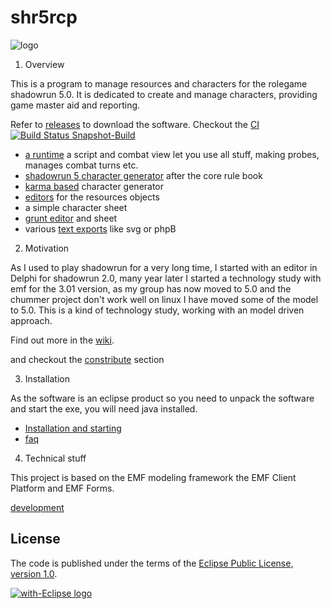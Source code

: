 shr5rcp
=====================
![logo](de.urszeidler.shr5.product/icons/shrImage_6_128.png)

1. Overview

 This is a program to manage resources and characters for the rolegame shadowrun 5.0.
 It is dedicated to create and manage characters, providing game master aid and reporting.

Refer to [releases](https://github.com/UrsZeidler/shr5rcp/releases) to download the software.
Checkout the [CI](https://urszeidler.ci.cloudbees.com/job/shr5-maven/) [![Build Status Snapshot-Build](https://urszeidler.ci.cloudbees.com/buildStatus/icon?job=shr5-maven)](https://urszeidler.ci.cloudbees.com/job/shr5-maven/)

* [a runtime](script-runtime) a script and combat view let you use all stuff, making probes, manages combat turns etc. 
* [shadowrun 5 character generator](https://github.com/UrsZeidler/shr5rcp/wiki/Using%20the%20application#shr5-core-rule-generator) after the core rule book 
* [karma based](https://github.com/UrsZeidler/shr5rcp/wiki/Using%20the%20application#the-shr5-karma-based-generator) character generator
* [editors](https://github.com/UrsZeidler/shr5rcp/wiki/editing) for the resources objects
* a simple character sheet
* [grunt editor](https://github.com/UrsZeidler/shr5rcp/wiki/Using%20the%20application#grunts) and sheet
* various [text exports](https://github.com/UrsZeidler/shr5rcp/wiki/m2t) like svg or phpB
 
 
2. Motivation
  
 As I used to play shadowrun for a very long time, I started with an editor in Delphi for shadowrun 2.0, 
 many year later I started a technology study with emf for the 3.01 version, as my group has now moved
 to 5.0 and the chummer project don't work well on linux I have moved some of the model to 5.0. This is
 a kind of technology study, working with an model driven approach.
 
 Find out more in the [wiki](https://github.com/UrsZeidler/shr5rcp/wiki).
 
 and checkout the [constribute](https://github.com/UrsZeidler/shr5rcp/wiki/Building%20and%20development#contributing)
 section
 
3. Installation

 As the software is an eclipse product so you need to unpack the software and start the exe, you will need java installed.
 
 * [Installation and starting](https://github.com/UrsZeidler/shr5rcp/wiki/Installation-and-starting)
 * [faq](https://github.com/UrsZeidler/shr5rcp/wiki/faq)
 
 
4. Technical stuff

 This project is based on the EMF modeling framework the EMF Client Platform and EMF Forms.
 
 [development](https://github.com/UrsZeidler/shr5rcp/wiki/Building-and-development)
 
 
 License
-------

The code is published under the terms of the [Eclipse Public License, version 1.0](http://www.eclipse.org/legal/epl-v10.html).
 
 
<a href="http://with-eclipse.github.io/" target="_blank">
<img alt="with-Eclipse logo" src="http://with-eclipse.github.io/with-eclipse-0.jpg" /></a>
